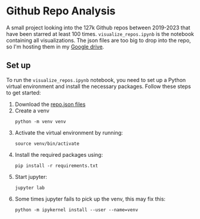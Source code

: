 
# Github Repo Analysis

A small project looking into the 127k Github repos between 2019-2023 that have been starred at least 100 times. `visualize_repos.ipynb` is the notebook containing all visualizations. The json files are too big to drop into the repo, so I'm hosting them in my [Google drive](https://drive.google.com/drive/folders/1_Db8GW5OYF1E229LV3_LV7gGvLkupH7Z?usp=drive_link).

## Set up

To run the `visualize_repos.ipynb` notebook, you need to set up a Python virtual environment and install the necessary packages. Follow these steps to get started:

1. Download the [repo.json files](https://drive.google.com/drive/folders/1_Db8GW5OYF1E229LV3_LV7gGvLkupH7Z?usp=drive_link)
2. Create a venv
   ```
   python -m venv venv
   ```
3. Activate the virtual environment by running:
   ```
   source venv/bin/activate
   ```
4. Install the required packages using:
   ```
   pip install -r requirements.txt
   ```
5. Start jupyter:
   ```
   jupyter lab
   ```
6. Some times jupyter fails to pick up the venv, this may fix this:
   ```
   python -m ipykernel install --user --name=venv
   ```

